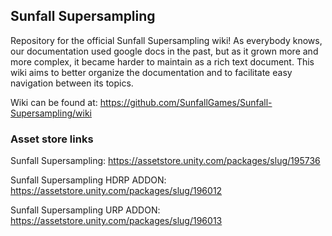 ## Sunfall Supersampling
Repository for the official Sunfall Supersampling wiki! As everybody knows, our documentation used google docs in the past, but as it grown more and more complex, it became harder to maintain as a rich text document. This wiki aims to better organize the documentation and to facilitate easy navigation between its topics.

Wiki can be found at: https://github.com/SunfallGames/Sunfall-Supersampling/wiki

### Asset store links
Sunfall Supersampling: https://assetstore.unity.com/packages/slug/195736

Sunfall Supersampling HDRP ADDON: https://assetstore.unity.com/packages/slug/196012

Sunfall Supersampling URP ADDON:  https://assetstore.unity.com/packages/slug/196013

